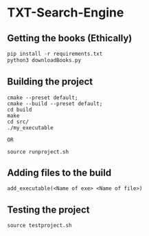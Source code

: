 # TXT-Search-Engine

## Getting the books (Ethically)
```python
pip install -r requirements.txt
python3 downloadBooks.py 
```

## Building the project
```
cmake --preset default;
cmake --build --preset default;
cd build
make
cd src/
./my_executable

OR

source runproject.sh
```

## Adding files to the build
```
add_executable(<Name of exe> <Name of file>)

```

## Testing the project
```
source testproject.sh
```
